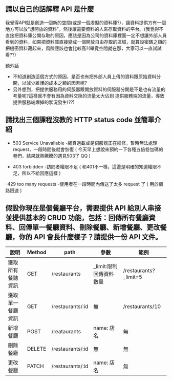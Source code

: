 ## 請以自己的話解釋 API 是什麼
我覺得API就是創造一個新的空間(或是一個虛擬的資料庫?)，讓資料提供方有一個地方可以放"想開放的資料"，然後讓需要資料的人來存取資料的平台。(我覺得不直接把資料庫公開存取的原因，應該是因為公司的資料庫裡面一定不想讓外部人員看到的資料，如果把資料庫直接變成一個開放自由存取的區域，就算設密碼之類的把機密資料藏起來，風險應該也會比較高?(畢竟空間就在那，大家可以一直試試看??)

題外話
- 不知道創造這個方式的原因，是否也有把外部人員上傳的資料跟原始資料分開，以減少維護的成本之類的因素呢?
- 另外想到，把提供服務用的伺服器跟開放資料的伺服器分開是不是也有流量的考量呢?這樣就不會有因為資料交換的流量太大佔到
提供服務端的流量，導致提供服務端爆掉的狀況發生(??)

## 請找出三個課程沒教的 HTTP status code 並簡單介紹
- 503 Service Unavailable
  -網頁過載或是伺服器正在維修，暫時無法處理request，一段時間後就會恢復 ( 今天早上想說來預約一下各種五倍卷加碼的卷們，結果就熱騰騰的遇見503了 QQ )

- 403 forbidden
  -訪問者權限不足 ( 和401不一樣，這邊是明確的知道權限不足，所以不給回應這樣 )

-429 too many requests
 -使用者在一段時間內傳送了太多 request 了 ( 用於網路限速 )

## 假設你現在是個餐廳平台，需要提供 API 給別人串接並提供基本的 CRUD 功能，包括：回傳所有餐廳資料、回傳單一餐廳資料、刪除餐廳、新增餐廳、更改餐廳，你的 API 會長什麼樣子？請提供一份 API 文件。
| 說明 | Method | path | 參數 |	範例 |
|---|---|---|---|---|
| 獲取所有餐聽資訊 | GET | /restaurants | _limit:限制回傳資料數量 | /restaurants?_limit=5 |
| 獲取單一餐廳資訊 | GET | /restaurants/:id | 無 | /restaurants/10 |
| 新增餐廳 | POST |	/reataurants | name: 店名 | 無 |
| 刪除餐廳 | DELETE | /restaurants/:id | 無 | 無 |
| 更改餐廳 | PATCH | /restaurants/:id | name: 店名 | 無 |

